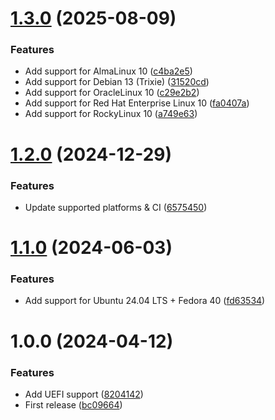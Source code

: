 # [1.3.0](https://github.com/de-it-krachten/ansible-role-kickstart/compare/v1.2.0...v1.3.0) (2025-08-09)


### Features

* Add support for AlmaLinux 10 ([c4ba2e5](https://github.com/de-it-krachten/ansible-role-kickstart/commit/c4ba2e52f01ec49072b9ce5d99ed94679719f6d2))
* Add support for Debian 13 (Trixie) ([31520cd](https://github.com/de-it-krachten/ansible-role-kickstart/commit/31520cd3c71dec553b5930640d508c79aafddb64))
* Add support for OracleLinux 10 ([c29e2b2](https://github.com/de-it-krachten/ansible-role-kickstart/commit/c29e2b24e63912e0ac0f802b15bd55005100a28f))
* Add support for Red Hat Enterprise Linux 10 ([fa0407a](https://github.com/de-it-krachten/ansible-role-kickstart/commit/fa0407aa9c610a3041e1eb37a8ea21bb6a2ea75d))
* Add support for RockyLinux 10 ([a749e63](https://github.com/de-it-krachten/ansible-role-kickstart/commit/a749e63eec5354daf4149c912470818dcf9bfca1))

# [1.2.0](https://github.com/de-it-krachten/ansible-role-kickstart/compare/v1.1.0...v1.2.0) (2024-12-29)


### Features

* Update supported platforms & CI ([6575450](https://github.com/de-it-krachten/ansible-role-kickstart/commit/657545097d02c07d93e09548fbac3c0c1bbcc285))

# [1.1.0](https://github.com/de-it-krachten/ansible-role-kickstart/compare/v1.0.0...v1.1.0) (2024-06-03)


### Features

* Add support for Ubuntu 24.04 LTS + Fedora 40 ([fd63534](https://github.com/de-it-krachten/ansible-role-kickstart/commit/fd63534813d3dfdfafb86339420411e4d4ac781b))

# 1.0.0 (2024-04-12)


### Features

* Add UEFI support ([8204142](https://github.com/de-it-krachten/ansible-role-kickstart/commit/8204142500d28ceb3c7e62b2fa47748ffcce38ad))
* First release ([bc09664](https://github.com/de-it-krachten/ansible-role-kickstart/commit/bc0966405f8719d34f6b87258721aa02ae19a1a8))
